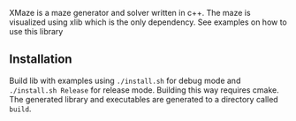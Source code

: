 XMaze is a maze generator and solver written in c++. The maze is visualized using xlib which is the only dependency. See examples on how to use this library

## Installation
Build lib with examples using `./install.sh` for debug mode and `./install.sh Release` for release mode. Building this way requires cmake. The generated library and executables are generated to a directory called `build`.
